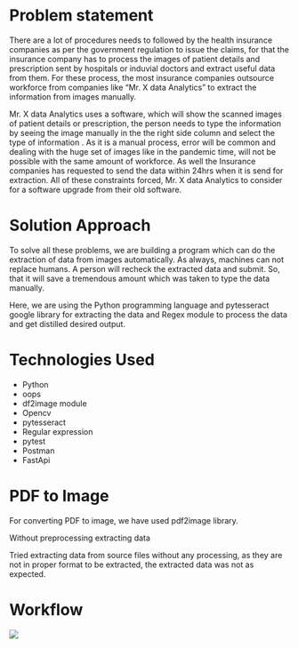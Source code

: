 # Problem statement
There are a lot of procedures needs to followed by the health insurance companies as per the government regulation to issue the claims, for that the insurance company has to process the images of patient details and prescription sent by hospitals or induvial doctors and extract useful data from them. For these process, the most insurance companies outsource workforce from companies like “Mr. X data Analytics” to extract the information from images manually.

Mr. X data Analytics uses a software, which will show the scanned images of patient details or prescription, the person needs to type the information by seeing the image manually in the the right side column and select the type of information . As it is a manual process, error will be common and dealing with the huge set of images like in the pandemic time, will not be possible with the same amount of workforce. As well the Insurance companies has requested to send the data within 24hrs when it is send for extraction. All of these constraints forced, Mr. X data Analytics to consider for a software upgrade from their old software.

# Solution Approach
To solve all these problems, we are building a program which can do the extraction of data from images automatically. As always, machines can not replace humans. A person will recheck the extracted data and submit. So, that it will save a tremendous amount which was taken to type the data manually.

Here, we are using the Python programming language and pytesseract google library for extracting the data and Regex module to process the data and get distilled desired output.

# Technologies Used
  
  * Python
  * oops
  * df2image module
  * Opencv
  * pytesseract
  * Regular expression
  * pytest
  * Postman
  * FastApi

# PDF to Image

For converting PDF to image, we have used pdf2image library.

Without preprocessing extracting data

Tried extracting data from source files without any processing, as they are not in proper format to be extracted, the extracted data was not as expected.

# Workflow

<img src="https://github.com/piyush3589/MedicalExtractionProject/tree/main/Notebooks/workflow.jpg" class = "center">
